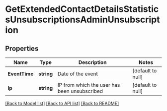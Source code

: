 # GetExtendedContactDetailsStatisticsUnsubscriptionsAdminUnsubscription

## Properties
Name | Type | Description | Notes
------------ | ------------- | ------------- | -------------
**EventTime** | **string** | Date of the event | [default to null]
**Ip** | **string** | IP from which the user has been unsubscribed | [default to null]

[[Back to Model list]](../README.md#documentation-for-models) [[Back to API list]](../README.md#documentation-for-api-endpoints) [[Back to README]](../README.md)


